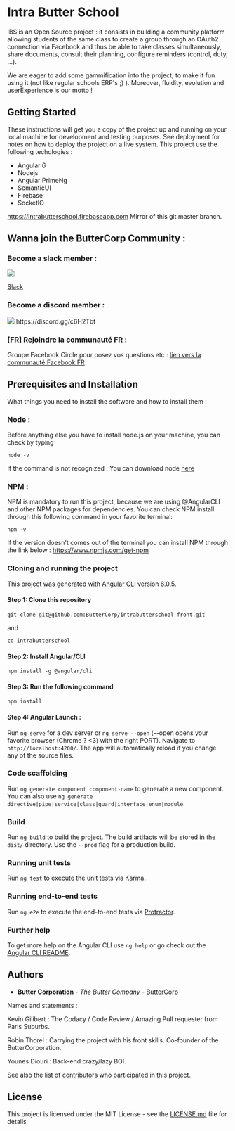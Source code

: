 # Intra Butter School

IBS is an Open Source project : it consists in building a community platform allowing students of the same class to create a group through an OAuth2 connection via Facebook and thus be able to take classes simultaneously, share documents, consult their planning, configure reminders (control, duty, ...).

We are eager to add some gammification into the project, to make it fun using it (not like regular schools ERP's ;) ). Moreover, fluidity, evolution and userExperience is our motto !

## Getting Started

These instructions will get you a copy of the project up and running on your local machine for development and testing purposes. See deployment for notes on how to deploy the project on a live system.
This project use the following techologies : 
- Angular 6
- Nodejs
- Angular PrimeNg 
- SemanticUI
- Firebase
- SocketIO

https://intrabutterschool.firebaseapp.com
Mirror of this git master branch.

## Wanna join the ButterCorp Community : 

### Become a slack member : 

<img src="https://png.icons8.com/dusk/50/000000/slack.png">

[Slack](https://join.slack.com/t/esgi-lalampe/shared_invite/enQtMzgzMzQ2NTcyNDM4LThhNzU3MGI3MzE2NWNiMGZlMDU2Y2VhMzU1MzdjNDFjNzY3N2Q1OTgwNDRmYmM2NjJjMDIxMzdmNTI2MjI1MGY)

### Become a discord member :
<img src="https://png.icons8.com/nolan/50/000000/discord-logo.png">
https://discord.gg/c6H2Tbt

### [FR] Rejoindre la communauté FR :

Groupe Facebook Circle pour posez vos questions etc :
[lien vers la communauté Facebook FR](https://www.facebook.com/groups/DevCParis/)

## Prerequisites and Installation

What things you need to install the software and how to install them :

### Node :
Before anything else you have to install node.js on your machine, you can check by typing

```
node -v
```
If the command is not recognized : You can download node [here](https://nodejs.org/en/download/)

### NPM :

NPM is mandatory to run this project, because we are using @AngularCLI and other NPM packages for dependencies. 
You can check NPM install through this following command in your favorite terminal:
```
npm -v
```
If the version doesn't comes out of the terminal you can install NPM through the link below :
https://www.npmjs.com/get-npm

### Cloning and running the project

This project was generated with [Angular CLI](https://github.com/angular/angular-cli) version 6.0.5.

#### Step 1: Clone this repository

```
git clone git@github.com:ButterCorp/intrabutterschool-front.git
```
and 
```
cd intrabutterschool
```

#### Step 2: Install Angular/CLI

```
npm install -g @angular/cli
```

#### Step 3: Run the following command

```
npm install
```

#### Step 4: Angular Launch :
Run `ng serve` for a dev server or `ng serve --open` (--open opens your favorite browser (Chrome ? <3) with the right PORT). Navigate to `http://localhost:4200/`. The app will automatically reload if you change any of the source files.

### Code scaffolding

Run `ng generate component component-name` to generate a new component. You can also use `ng generate directive|pipe|service|class|guard|interface|enum|module`.

### Build

Run `ng build` to build the project. The build artifacts will be stored in the `dist/` directory. Use the `--prod` flag for a production build.

### Running unit tests

Run `ng test` to execute the unit tests via [Karma](https://karma-runner.github.io).

### Running end-to-end tests

Run `ng e2e` to execute the end-to-end tests via [Protractor](http://www.protractortest.org/).

### Further help

To get more help on the Angular CLI use `ng help` or go check out the [Angular CLI README](https://github.com/angular/angular-cli/blob/master/README.md).

## Authors

* **Butter Corporation** - *The Butter Company* - [ButterCorp](https://github.com/ButterCorp)

Names and statements : 

Kevin Gilibert : The Codacy / Code Review / Amazing Pull requester from Paris Suburbs.

Robin Thorel : Carrying the project with his front skills. Co-founder of the ButterCorporation. 

Younes Diouri : Back-end crazy/lazy BOI.


See also the list of [contributors](https://github.com/ButterCorp/intrabutterschool/graphs/contributors) who participated in this project.

## License

This project is licensed under the MIT License - see the [LICENSE.md](LICENSE.md) file for details




